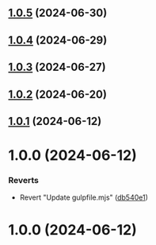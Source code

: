 ## [1.0.5](https://github.com/masoomulhaqs/ms-css/compare/v1.0.4...v1.0.5) (2024-06-30)



## [1.0.4](https://github.com/masoomulhaqs/ms-css/compare/v1.0.3...v1.0.4) (2024-06-29)



## [1.0.3](https://github.com/masoomulhaqs/ms-css/compare/v1.0.2...v1.0.3) (2024-06-27)



## [1.0.2](https://github.com/masoomulhaqs/ms-css/compare/v1.0.1...v1.0.2) (2024-06-20)



## [1.0.1](https://github.com/masoomulhaqs/ms-css/compare/v1.0.0...v1.0.1) (2024-06-12)



# 1.0.0 (2024-06-12)


### Reverts

* Revert "Update gulpfile.mjs" ([db540e1](https://github.com/masoomulhaqs/ms-css/commit/db540e110e876f0bcfff95df8df4313db98ce91b))



# 1.0.0 (2024-06-12)



